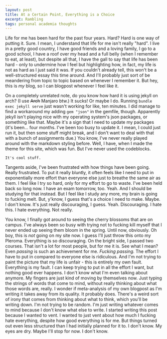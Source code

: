 ```yaml
---
layout: post
title: At a Certain Point, Everything is a Choice
excerpt: Rambling
tags: personal academia thoughts
---
```


Life for me has been hard for the past four years. Hard? Hard is one way of putting it. Sure. I mean, I understand that life for me isn't really "hard". I live in a pretty good country, I have good friends and a loving family, I go to a good school, I have a roof over my head and a full belly (when I remember to eat, at least), but despite all that, I have the gall to say that life has been hard - only to undermine how I feel but highlighting how, in fact, my life is not as hard as I just said it was. If you couldn't already tell, this won't be a well-structured essay this time around. And I'll probably just sort of be meandering from topic to topic based on whenever I remember it. But hey, this is *my* blog, so I can blogpost whenever I feel like it.

On a completely unrelated note, do you know how hard it is using jekyll on arch? (I use ~~Arch~~ Manjaro btw.) It sucks! Or maybe I do. Running `bundle exec jekyll serve` just wasn't working for like, ten minutes. I did manage to find a workaround my adding `gem "json"` in the gemfile, though. Apparently jekyll isn't playing nice with my operating system's json packages, or something like that. Maybe it's a sign that I need to update my packages (it's been... four months. I've been too busy to update it. I mean, I could just run it, but then some stuff might break, and I don't want to deal with that with a bunch of assignments due.) You know, I've never really played around with the markdown styling before. Well, I have, when I made the theme for this site, which was fun. But I've never used the codeblocks.

`It's cool stuff.`

Tangents aside, I've been frustrated with how things have been going. Really frustrated. To put it really bluntly, it often feels like I need to put in exponentially more effort than everyone else just to breathe the same air as them. I feel like I try so hard, only for my effort to go to waste. I've been held back so long now. I have an exam tomorrow, too. Yeah. And I should be studying for that instead. But I feel like I study any more, my brain is going to fucking melt. But, y'know, I guess that's a choice I need to make. Maybe. I don't know. It's just really discouraging, I guess. Yeah. Discouraging. I hate this. I hate everything. Not really.

You know, I finally got around to seeing the cherry blossoms that are on campus. I've always been so busy with trying not to fucking kill myself that I never ended up seeing them bloom in the spring. Until now, obviously. Oh boy, this is *not* going on my site now. I guess I'll just throw this onto my Pleroma. Everything is so discouraging. On the bright side, I passed two courses. That isn't a lot for most people, but for me it is. See what I mean? Even *passing* is such an achievement for me. *Fucking passing.* The effort I have to put in compared to everyone else is ridiculous. And I'm not trying to paint the picture that my life is unfair - this is entirely my own fault. Everything is my fault. I can keep trying to put in all the effort I want, but nothing good ever happens. I don't know what I'm even talking about anymore. My fingers are just kind of moving by themselves now. Just typing the strings of words that come to mind, without really thinking about what those words are, really. I wonder if meta-analysis of my own blogpost as I'm writing it takes away from its quality. It probably does. There's a weird sort of irony that comes from thinking about what to think, which you'll be writing down. I'm not trying to be random. I'm just writing whatever comes to mind because I don't know what else to write. I started writing this post because I wanted to vent. I wanted to just vent about how much I fucking hate everything, despite how good everything is for me. But things turned out even less structured than I had initially planned for it to. I don't know. My eyes are dry. Maybe I'll stop for now. I don't know.